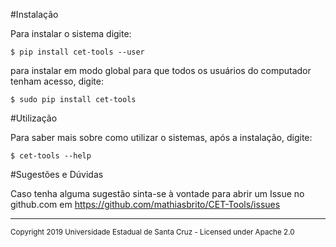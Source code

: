#Instalação

Para instalar o sistema digite:

```
$ pip install cet-tools --user
```

para instalar em modo global para que todos os usuários do computador tenham
acesso, digite:

```   
$ sudo pip install cet-tools
```

#Utilização

Para saber mais sobre como utilizar o sistemas, após a instalação, digite:

```
$ cet-tools --help
```

#Sugestões e Dúvidas

Caso tenha alguma sugestão sinta-se à vontade para abrir um Issue no 
github.com em https://github.com/mathiasbrito/CET-Tools/issues

---
<small>Copyright 2019 Universidade Estadual de Santa Cruz - Licensed under 
Apache 2.0</small>


